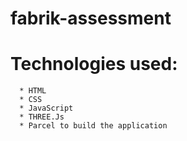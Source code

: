 # fabrik-assessment
# Technologies used:
      * HTML
      * CSS
      * JavaScript
      * THREE.Js
      * Parcel to build the application
